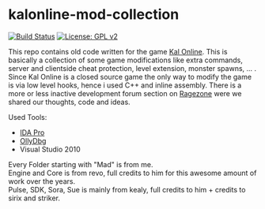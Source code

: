 # kalonline-mod-collection
[![Build Status](https://travis-ci.org/madnight/kalonline-mod-collection.svg?branch=master)](https://travis-ci.org/madnight/kalonline-mod-collection)
[![License: GPL v2](https://img.shields.io/badge/License-GPL%20v2-blue.svg)](https://www.gnu.org/licenses/gpl-2.0.html)

This repo contains old code written for the game [Kal Online](https://en.wikipedia.org/wiki/Kal_Online). This is basically a collection of some game modifications like extra commands, server and clientside cheat protection, level extension, monster spawns, ... . Since Kal Online is a closed source game the only way to modify the game is via low level hooks, hence i used C++ and inline assembly. There is a more or less inactive development forum section on [Ragezone](http://forum.ragezone.com/f241/) were we shared our thoughts, code and ideas.

Used Tools:

 - [IDA Pro](https://www.hex-rays.com/products/ida/)
 - [OllyDbg](http://ollydbg.de/)
 - Visual Studio 2010

Every Folder starting with "Mad" is from me.  
Engine and Core is from revo, full credits to him for this awesome amount of work over the years.  
Pulse, SDK, Sora, Sue is mainly from kealy, full credits to him + credits to sirix and striker.  
